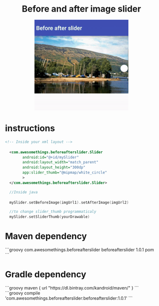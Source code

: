 # <h1 align="center">Before and after image slider</h1>
<p align="center">
  <img src="before-after-slider.gif"/>
</p>

<h1> instructions </h1>

```xml
<!-- Inside your xml layout -->

  <com.awesomethings.beforeafterslider.Slider
        android:id="@+id/mySlider"
        android:layout_width="match_parent"
        android:layout_height="300dp"
        app:slider_thumb="@mipmap/white_circle"
        >
  </com.awesomethings.beforeafterslider.Slider>
```

```kotlin
  //Inside java
  
  mySlider.setBeforeImage(imgUrl1).setAfterImage(imgUrl2)  
```

```kotlin
  //to change slider_thumb programmaticaly
  mySlider.setSliderThumb(yourDrawable)
```

<h1>Maven dependency</h1>
```groovy
<dependency>
  <groupId>com.awesomethings.beforeafterslider</groupId>
  <artifactId>beforeafterslider</artifactId>
  <version>1.0.1</version>
  <type>pom</type>
</dependency>
```
<h1>Gradle dependency</h1>
```groovy
  maven {
     url  "https://dl.bintray.com/kandroid/maven/"
  }  
```
```groovy        
  compile 'com.awesomethings.beforeafterslider:beforeafterslider:1.0.1'
```
